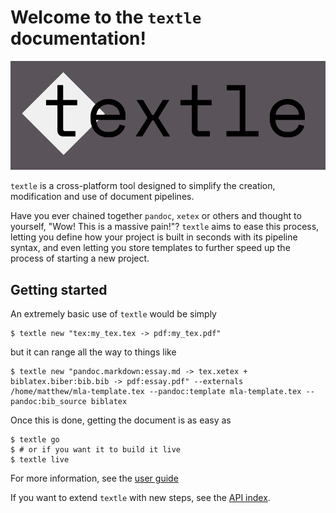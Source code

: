 # Welcome to the `textle` documentation!

![logo](img/logo.png)

`textle` is a cross-platform tool designed to simplify the creation, modification and use of document pipelines.

Have you ever chained together `pandoc`, `xetex` or others and thought to yourself, "Wow! This is a massive pain!"? `textle` aims to ease this process,
letting you define how your project is built in seconds with its pipeline syntax, and even letting you store templates to further speed up the process of starting a new project.

## Getting started

An extremely basic use of `textle` would be simply

```
$ textle new "tex:my_tex.tex -> pdf:my_tex.pdf"
```

but it can range all the way to things like

```
$ textle new "pandoc.markdown:essay.md -> tex.xetex + biblatex.biber:bib.bib -> pdf:essay.pdf" --externals /home/matthew/mla-template.tex --pandoc:template mla-template.tex --pandoc:bib_source biblatex
```

Once this is done, getting the document is as easy as

```
$ textle go
$ # or if you want it to build it live
$ textle live
```

For more information, see the [user guide](tut_1.md)

If you want to extend `textle` with new steps, see the [API index](api_index.md).

